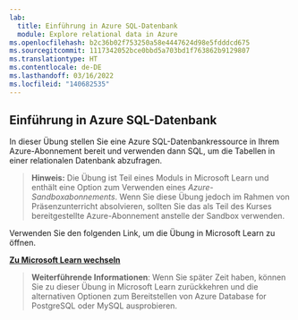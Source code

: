 ```yaml
---
lab:
  title: Einführung in Azure SQL-Datenbank
  module: Explore relational data in Azure
ms.openlocfilehash: b2c36b02f753250a58e4447624d98e5fdddcd675
ms.sourcegitcommit: 1117342052bce0bbd5a703bd1f763862b9129807
ms.translationtype: HT
ms.contentlocale: de-DE
ms.lasthandoff: 03/16/2022
ms.locfileid: "140682535"
---
```

## <a name="explore-azure-sql-database"></a>Einführung in Azure SQL-Datenbank

In dieser Übung stellen Sie eine Azure SQL-Datenbankressource in Ihrem Azure-Abonnement bereit und verwenden dann SQL, um die Tabellen in einer relationalen Datenbank abzufragen.

> **Hinweis:** Die Übung ist Teil eines Moduls in Microsoft Learn und enthält eine Option zum Verwenden eines *Azure-Sandboxabonnements*. Wenn Sie diese Übung jedoch im Rahmen von Präsenzunterricht absolvieren, sollten Sie das als Teil des Kurses bereitgestellte Azure-Abonnement anstelle der Sandbox verwenden.

Verwenden Sie den folgenden Link, um die Übung in Microsoft Learn zu öffnen.

**[Zu Microsoft Learn wechseln](https://docs.microsoft.com/learn/modules/explore-provision-deploy-relational-database-offerings-azure/4-exercise-provision-relational-azure-data-services?pivots=azuresql#provision-an-azure-sql-database-resource)**

> **Weiterführende Informationen**: Wenn Sie später Zeit haben, können Sie zu dieser Übung in Microsoft Learn zurückkehren und die alternativen Optionen zum Bereitstellen von Azure Database for PostgreSQL oder MySQL ausprobieren.